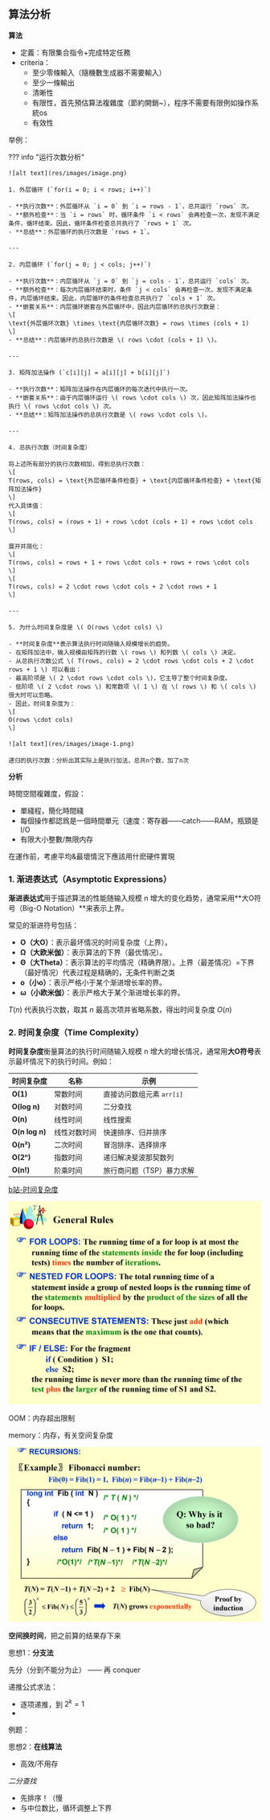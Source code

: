 ## 算法分析

**算法**

- 定義：有限集合指令+完成特定任務
- criteria：
    - 至少零條輸入（隨機數生成器不需要輸入）
    - 至少一條輸出
    - 清晰性
    - 有限性，首先預估算法複雜度（節約開銷~），程序不需要有限例如操作系統os
    - 有效性

举例：

??? info "运行次数分析"

	![alt text](res/images/image.png)

	1. 外层循环 (`for(i = 0; i < rows; i++)`)

	- **执行次数**：外层循环从 `i = 0` 到 `i = rows - 1`，总共运行 `rows` 次。
	- **额外检查**：当 `i = rows` 时，循环条件 `i < rows` 会再检查一次，发现不满足条件，循环结束。因此，循环条件检查总共执行了 `rows + 1` 次。
	- **总结**：外层循环的执行次数是 `rows + 1`。

	---

	2. 内层循环 (`for(j = 0; j < cols; j++)`)

	- **执行次数**：内层循环从 `j = 0` 到 `j = cols - 1`，总共运行 `cols` 次。
	- **额外检查**：每次内层循环结束时，条件 `j < cols` 会再检查一次，发现不满足条件，内层循环结束。因此，内层循环的条件检查总共执行了 `cols + 1` 次。
	- **嵌套关系**：内层循环嵌套在外层循环中，因此内层循环的总执行次数是：
	\[
	\text{外层循环次数} \times \text{内层循环次数} = rows \times (cols + 1)
	\]
	- **总结**：内层循环的总执行次数是 \( rows \cdot (cols + 1) \)。

	---

	3. 矩阵加法操作 (`c[i][j] = a[i][j] + b[i][j]`)

	- **执行次数**：矩阵加法操作在内层循环的每次迭代中执行一次。
	- **嵌套关系**：由于内层循环运行 \( rows \cdot cols \) 次，因此矩阵加法操作也执行 \( rows \cdot cols \) 次。
	- **总结**：矩阵加法操作的总执行次数是 \( rows \cdot cols \)。

	---

	4. 总执行次数（时间复杂度）

	将上述所有部分的执行次数相加，得到总执行次数：
	\[
	T(rows, cols) = \text{外层循环条件检查} + \text{内层循环条件检查} + \text{矩阵加法操作}
	\]
	代入具体值：
	\[
	T(rows, cols) = (rows + 1) + rows \cdot (cols + 1) + rows \cdot cols
	\]

	展开并简化：
	\[
	T(rows, cols) = rows + 1 + rows \cdot cols + rows + rows \cdot cols
	\]
	\[
	T(rows, cols) = 2 \cdot rows \cdot cols + 2 \cdot rows + 1
	\]

	---

	5. 为什么时间复杂度是 \( O(rows \cdot cols) \)

	- **时间复杂度**表示算法执行时间随输入规模增长的趋势。
	- 在矩阵加法中，输入规模由矩阵的行数 \( rows \) 和列数 \( cols \) 决定。
	- 从总执行次数公式 \( T(rows, cols) = 2 \cdot rows \cdot cols + 2 \cdot rows + 1 \) 可以看出：
	- 最高阶项是 \( 2 \cdot rows \cdot cols \)，它主导了整个时间复杂度。
	- 低阶项 \( 2 \cdot rows \) 和常数项 \( 1 \) 在 \( rows \) 和 \( cols \) 很大时可以忽略。
	- 因此，时间复杂度为：
	\[
	O(rows \cdot cols)
	\]

	![alt text](res/images/image-1.png)

	递归的执行次数：分析出其实际上是执行加法，总共n个数，加了n次


**分析**
<!-- HBM 萬卡集群 -->
時間空間複雜度，假設：

- 單綫程，簡化時間綫
- 每個操作都認爲是一個時間單元（速度：寄存器——catch——RAM，瓶頸是I/O
- 有限大小整數/無限内存

在運作前，考慮平均&最壞情況下應該用什麽硬件實現



### **1. 渐进表达式（Asymptotic Expressions）**
**渐进表达式**用于描述算法的性能随输入规模 n 增大的变化趋势，通常采用**大O符号（Big-O Notation）**来表示上界。  

常见的渐进符号包括：
- **O（大O）**：表示最坏情况的时间复杂度（上界）。
- **Ω（大欧米伽）**：表示算法的下界（最优情况）。
- **Θ（大Theta）**：表示算法的平均情况（精确界限）。上界（最差情况）=下界（最好情况）代表过程是精确的，无条件判断之类
- **o（小o）**：表示严格小于某个渐进增长率的界。
- **ω（小欧米伽）**：表示严格大于某个渐进增长率的界。

$T(n)$ 代表执行次数，取其 $n$ 最高次项并省略系数，得出时间复杂度 $O(n)$

### **2. 时间复杂度（Time Complexity）**
**时间复杂度**衡量算法的执行时间随输入规模 n 增大的增长情况，通常用**大O符号**表示最坏情况下的执行时间。例如：

| 时间复杂度 | 名称 | 示例 |
|------------|------|------|
| **O(1)** | 常数时间 | 直接访问数组元素 `arr[i]` |
| **O(log n)** | 对数时间 | 二分查找 |
| **O(n)** | 线性时间 | 线性搜索 |
| **O(n log n)** | 线性对数时间 | 快速排序、归并排序 |
| **O(n²)** | 二次时间 | 冒泡排序、选择排序 |
| **O(2ⁿ)** | 指数时间 | 递归解决斐波那契数列 |
| **O(n!)** | 阶乘时间 | 旅行商问题（TSP）暴力求解 |

[b站-时间复杂度](https://www.bilibili.com/video/BV1nE411x7qP/?spm_id_from=333.337.search-card.all.click&vd_source=b14909f255fe42946743657320d2f59a)

![alt text](res/images/image-2.png)

OOM：内存超出限制

memory：内存，有关空间复杂度

![alt text](res/images/image-3.png)

**空间换时间**，把之前算的结果存下来

思想1：**分支法**

先分（分到不能分为止） —— 再 conquer

递推公式求法：

- 逐项递推，到 $2^k = 1$
- 

例题：

思想2：**在线算法**

- 高效/不用存

*二分查找*

- 先排序！（慢
- 与中位数比，循环调整上下界

